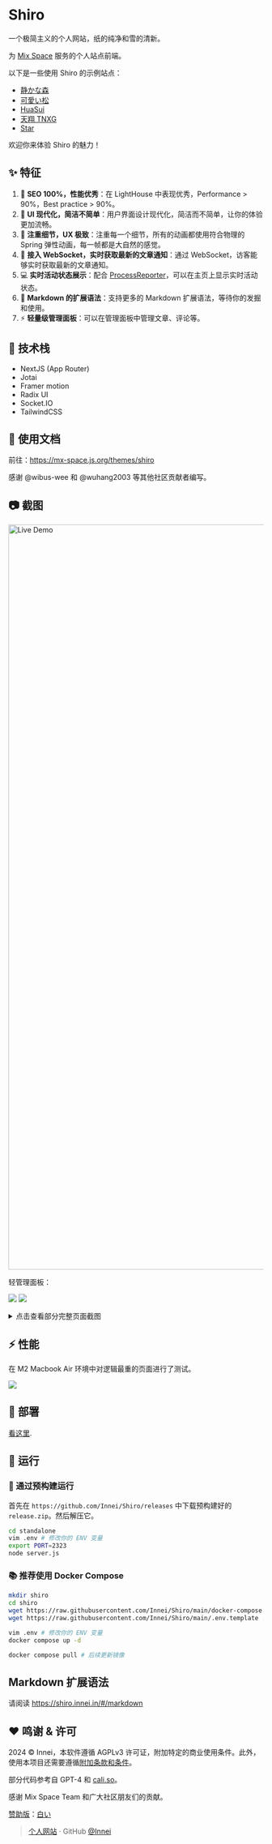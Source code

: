 # Shiro

一个极简主义的个人网站，纸的纯净和雪的清新。

为 [Mix Space](https://github.com/mx-space) 服务的个人站点前端。

以下是一些使用 Shiro 的示例站点：

- [静かな森](https://innei.in)
- [可愛い松](https://blog.wibus.ren/)
- [HuaSui](https://www.vlo.cc/)
- [天翔 TNXG](https://tnxg.top)
- [Star](https://ssstttar.com/)

欢迎你来体验 Shiro 的魅力！

## :sparkles: 特征

1. :rocket: **SEO 100%，性能优秀**：在 LightHouse 中表现优秀，Performance > 90%，Best practice > 90%。
2. :art: **UI 现代化，简洁不简单**：用户界面设计现代化，简洁而不简单，让你的体验更加流畅。
3. :gem: **注重细节，UX 极致**：注重每一个细节，所有的动画都使用符合物理的 Spring 弹性动画，每一帧都是大自然的感觉。
4. :bell: **接入 WebSocket，实时获取最新的文章通知**：通过 WebSocket，访客能够实时获取最新的文章通知。
5. :computer: **实时活动状态展示**：配合 [ProcessReporter](https://github.com/mx-space/ProcessReporterMac)，可以在主页上显示实时活动状态。
6. :pencil: **Markdown 的扩展语法**：支持更多的 Markdown 扩展语法，等待你的发掘和使用。
7. :zap: **轻量级管理面板**：可以在管理面板中管理文章、评论等。

## :wrench: 技术栈

- NextJS (App Router)
- Jotai
- Framer motion
- Radix UI
- Socket.IO
- TailwindCSS

## 📄 使用文档

前往：https://mx-space.js.org/themes/shiro

感谢 @wibus-wee 和 @wuhang2003 等其他社区贡献者编写。

## :camera: 截图

<img width="1471" alt="Live Demo" src="https://github.com/Innei/Shiro/assets/41265413/bf8af4ec-0f0c-441a-8c06-4b44e1649597">

轻管理面板：

![](https://github.com/Innei/Shiro/assets/41265413/4bb5b34a-3ce2-45da-bec7-4596ac87f849)
![](https://github.com/Innei/Shiro/assets/41265413/592941d0-2ebe-4d64-bd77-3171829bd896)

<details>
<summary>
点击查看部分完整页面截图
</summary>

![页面截图 1](https://github.com/Innei/Shiro/assets/41265413/1b85c9be-0cd3-46b5-a089-a9ab97fdfecb)
![页面截图 2](https://github.com/Innei/Shiro/assets/41265413/d808d288-c022-42f2-8d74-ad057a588771)

</details>

## :zap: 性能

在 M2 Macbook Air 环境中对逻辑最重的页面进行了测试。

![](https://github.com/Innei/Shiro/assets/41265413/f76152af-4a52-46a2-9b83-20567800ba75)

## :rocket: 部署

[看这里](https://mx-space.js.org/themes/shiro).

## :whale: 运行

### :hammer: 通过预构建运行

首先在 `https://github.com/Innei/Shiro/releases` 中下载预构建好的 `release.zip`。然后解压它。

```sh
cd standalone
vim .env # 修改你的 ENV 变量
export PORT=2323
node server.js
```

### :books: 推荐使用 Docker Compose

```sh
mkdir shiro
cd shiro
wget https://raw.githubusercontent.com/Innei/Shiro/main/docker-compose.yml
wget https://raw.githubusercontent.com/Innei/Shiro/main/.env.template .env

vim .env # 修改你的 ENV 变量
docker compose up -d

docker compose pull # 后续更新镜像
```

## Markdown 扩展语法

请阅读 https://shiro.innei.in/#/markdown

## :heart: 鸣谢 & 许可

2024 © Innei，本软件遵循 AGPLv3 许可证，附加特定的商业使用条件。此外，使用本项目还需要遵循[附加条款和条件](ADDITIONAL_TERMS.md)。

部分代码参考自 GPT-4 和 [cali.so](https://github.com/CaliCastle/cali.so)。

感谢 Mix Space Team 和广大社区朋友们的贡献。

[赞助版](https://github.com/sponsors/Innei)：[白い](https://github.com/innei-dev/Shiroi)

> [个人网站](https://innei.in/) · GitHub [@Innei](https://github.com/innei/)

